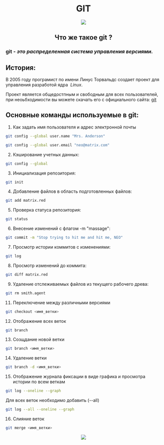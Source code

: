 # <center> GIT </center>

<p align="center">
<img src="https://git-scm.com/images/logos/logomark-orange@2x.png" />


## <center> Что же такое **git ?** </center>

### git - *это распределенная система управления версиями.*

## История:

В 2005 году програмист по имени Линус Торвальдс создает проект для управления  разработой ядра  _Linux_.

Проект является общедостпным и свободным для всех пользователей, при неоьбходимости вы можете скачать его с официального сайта:
[git](https://git-scm.com "Официальный сайт проекта git")

## Основные команды используемые в git:
1. Как задать имя пользователя и адрес электронной почты
```sh
git config --global user.name "Mrs. Anderson"
```
```sh
git config --global user.email "neo@matrix.com"
```
2. Кэширование учетных данных:
```sh
git config --global
```
3. Инициализация репозитория:
```sh
git init
```
4. Добавление файлов в область подготовленных файлов:
```sh
git add matrix.red
```
5.  Проверка статуса репозитория:
```sh
git status
```
6. Внесение изменений с флагом -m "massage":
```sh
git commit -m "Stop trying to hit me and hit me, NEO"
```
7. Просмотр истории коммитов с изменениями:
```sh
git log
```
8. Просмотр изменений до коммита:
```sh
git diff matrix.red
```
9. Удаление отслеживаемых файлов из текущего рабочего древа: 
```sh
git rm smith.agent
```
11.  Переключение между различными версиями
```sh
git checkout <имя_ветки>
```

12. Отображение всех веток
```sh
git branch
```

13. Созщдание новой ветки
```sh
git branch <имя_ветки>
```

14. Удаление ветки
```sh
git branch -d <имя_ветки>
```

15. Отображение журнала фиксации в виде графика и просмотра истории по всем  веткам 
```sh
git log --oneline --graph
```
Для всех веток необходимо добавить (--all)
```sh
git log --all --oneline --graph
````
16. Слияние веток
```sh
git merge <имя_ветки>
```

<p align="center">
<img src="https://static.wikia.nocookie.net/matrix/images/4/4d/Wake_up_neo.png/revision/latest/scale-to-width-down/294?cb=20181025033723" />

